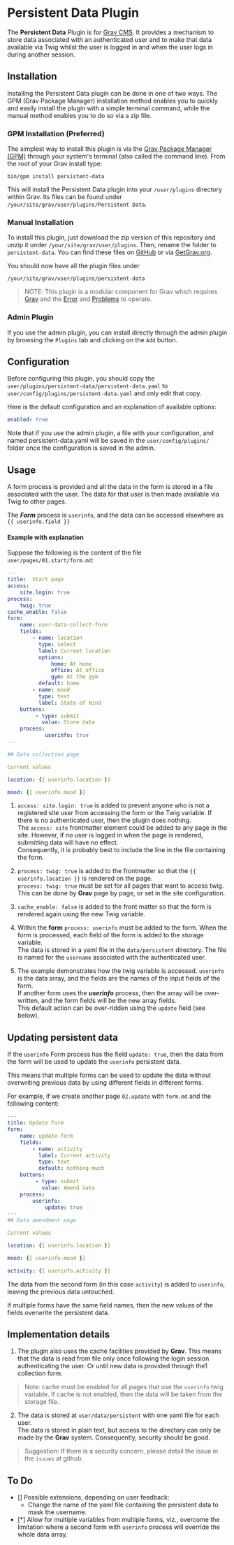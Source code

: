 # Persistent Data Plugin

The **Persistent Data** Plugin is for [Grav CMS](http://github.com/getgrav/grav). It provides a mechanism to store data associated with an authenticated user and to make that data available via Twig whilst the user is logged in and when the user logs in during another session.

## Installation

Installing the Persistent Data plugin can be done in one of two ways. The GPM (Grav Package Manager) installation method enables you to quickly and easily install the plugin with a simple terminal command, while the manual method enables you to do so via a zip file.

### GPM Installation (Preferred)

The simplest way to install this plugin is via the [Grav Package Manager (GPM)](http://learn.getgrav.org/advanced/grav-gpm) through your system's terminal (also called the command line).  From the root of your Grav install type:

    bin/gpm install persistent-data

This will install the Persistent Data plugin into your `/user/plugins` directory within Grav. Its files can be found under `/your/site/grav/user/plugins/Persistent Data`.

### Manual Installation

To install this plugin, just download the zip version of this repository and unzip it under `/your/site/grav/user/plugins`. Then, rename the folder to `persistent-data`. You can find these files on [GitHub](https://github.com/finanalyst/grav-plugin-persistent-data) or via [GetGrav.org](http://getgrav.org/downloads/plugins#extras).

You should now have all the plugin files under

    /your/site/grav/user/plugins/persistent-data

> NOTE: This plugin is a modular component for Grav which requires [Grav](http://github.com/getgrav/grav) and the [Error](https://github.com/getgrav/grav-plugin-error) and [Problems](https://github.com/getgrav/grav-plugin-problems) to operate.

### Admin Plugin

If you use the admin plugin, you can install directly through the admin plugin by browsing the `Plugins` tab and clicking on the `Add` button.

## Configuration

Before configuring this plugin, you should copy the `user/plugins/persistent-data/persistent-data.yaml` to `user/config/plugins/persistent-data.yaml` and only edit that copy.

Here is the default configuration and an explanation of available options:

```yaml
enabled: true
```

Note that if you use the admin plugin, a file with your configuration, and named persistent-data.yaml will be saved in the `user/config/plugins/` folder once the configuration is saved in the admin.

## Usage

A form process is provided and all the data in the form is stored in a file associated with the user. The data for that user is then made available via Twig to other pages.

The ***Form*** process is `userinfo`, and the data can be accessed elsewhere as `{{ userinfo.field }}`

#### Example with explanation

Suppose the following is the content of the file `user/pages/01.start/form.md`:
``` yaml
---
title:  Start page
access:
    site.login: true
process:
    twig: true
cache_enable: false
form:
    name: user-data-collect-form
    fields:
        - name: location
          type: select
          label: Current location
          options:
              home: At home
              office: At office
              gym: At the gym
          default: home
        - name: mood
          type: text
          label: State of mind
    buttons:
         - type: submit
           value: Store data
    process:
            userinfo: true
---

## Data collection page

Current values

location: {{ userinfo.location }}

mood: {{ userinfo.mood }}

```
1. `access: site.login: true` is added to prevent anyone who is not a registered site user from accessing the form or the Twig variable. If there is no authenticated user, then the plugin does nothing.  
The `access: site` frontmatter element could be added to any page in the site. However, if no user is logged in when the page is rendered, submitting data will have no effect.  
Consequently, it is probably best to include the line in the file containing the form.

2. `process: twig: true` is added to the frontmatter so that the `{{ userinfo.location }}` is rendered on the page.   
`process: twig: true` must be set for all pages that want to access twig. This can be done by **Grav** page by page, or set in the site configuration.

1. `cache_enable: false` is added to the front matter so that the form is rendered again using the new Twig variable.

3. Within the **form** `process: userinfo` must be added to the form. When the form is processed, each field of the form is added to the storage variable.  
The data is stored in a yaml file in the `data/persistent` directory. The file is named for the `username` associated with the authenticated user.

4. The example demonstrates how the twig variable is accessed. `userinfo` is the data array, and the fields are the names of the input fields of the form.   
If another form uses the ***userinfo*** process, then the array will be over-written, and the form fields will be the new array fields.  
This default action can be over-ridden using the `update` field (see below).

## Updating persistent data

If the `userinfo` Form process has the field `update: true`, then the data from the form will be used to update the `userinfo` persistent data.

This means that multiple forms can be used to update the data without overwriting previous data by using different fields in different forms.

For example, if we create another page `02.update` with `form.md` and the following content:
```Yaml
---
title: Update Form
form:
    name: update-form
    fields:
        - name: activity
          label: Current activity
          type: text
          default: nothing much
    buttons:
         - type: submit
           value: Amend data
    process:
        userinfo:
            update: true
---
## Data amendment page

Current values

location: {{ userinfo.location }}

mood: {{ userinfo.mood }}

activity: {{ userinfo.activity }}
```
The data from the second form (in this case `activity`) is added to `userinfo`, leaving the previous data untouched.

If multiple forms have the same field names, then the new values of the fields overwrite the persistent data.

## Implementation details

1. The plugin also uses the cache facilities provided by **Grav**. This means that the data is read from file only once following the login session authenticating the user. Or until new data is provided through the1 collection form.
> Note: cache must be enabled for all pages that use the `userinfo` twig variable. If cache is not enabled, then the data will be taken from the storage file.

2. The data is stored at `user/data/persistent` with one yaml file for each user.  
The data is stored in plain text, but access to the directory can only be made by the **Grav** system. Consequently, security should be good.
> Suggestion: If there is a security concern, please detail the issue in the `issues` at github.

## To Do

- [] Possible extensions, depending on user feedback:
    - Change the name of the yaml file containing the persistent data to mask the username.
- [*]  Allow for multiple variables from multiple forms, viz., overcome the limitation where a second form with `userinfo` process will override the whole data array.
